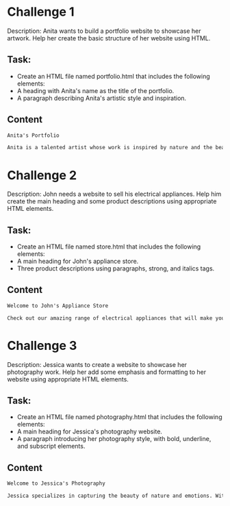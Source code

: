 # Challenge 1
Description: Anita wants to build a portfolio website to showcase her artwork. Help her create the basic structure of her website using HTML.

## Task:
- Create an HTML file named portfolio.html that includes the following elements:
- A heading with Anita's name as the title of the portfolio.
- A paragraph describing Anita's artistic style and inspiration.

## Content
```txt
Anita's Portfolio

Anita is a talented artist whose work is inspired by nature and the beauty of everyday life.
```

# Challenge 2
Description: John needs a website to sell his electrical appliances. Help him create the main heading and some product descriptions using appropriate HTML elements.

## Task:
- Create an HTML file named store.html that includes the following elements:
- A main heading for John's appliance store.
- Three product descriptions using paragraphs, strong, and italics tags.

## Content
```txt
Welcome to John's Appliance Store

Check out our amazing range of electrical appliances that will make your life easier. From washing machines to refrigerators, we have everything you need for a modern home.
```

# Challenge 3
Description: Jessica wants to create a website to showcase her photography work. Help her add some emphasis and formatting to her website using appropriate HTML elements.

## Task:
- Create an HTML file named photography.html that includes the following elements:
- A main heading for Jessica's photography website.
- A paragraph introducing her photography style, with bold, underline, and subscript elements.

## Content
```txt
Welcome to Jessica's Photography

Jessica specializes in capturing the beauty of nature and emotions. With her unique style, she aims to convey a sense of wonder and subtlety through her photographs.
```